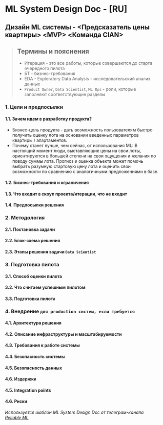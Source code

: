 # ML System Design Doc - [RU]
## Дизайн ML системы - \<Предсказатель цены квартиры\> \<MVP\> \<Команда CIAN\>

> ## Термины и пояснения
> - Итерация - это все работы, которые совершаются до старта очередного пилота  
> - БТ - бизнес-требования 
> - EDA - Exploratory Data Analysis - исследовательский анализ данных  
> - `Product Owner`,  `Data Scientist`, `ML Ops`  - роли, которые заполняют соответствующие разделы 

### 1. Цели и предпосылки 
#### 1.1. Зачем идем в разработку продукта?  

- Бизнес-цель продукта - дать возможность пользователям быстро получить оценку лота на основании введенных параметров квартиры / апартаментов.
- Почему станет лучше, чем сейчас, от использования ML: В настоящий момент люди, выставляющие цены на свои лоты, ориентируются в большей степени на свои ощущения и желания по поводу суммы лота. Прогноз и оценка объекта может помочь выбрать разумную стартовую цену лота и оценить свои возможности по сравнению с аналогичными предложениями в базе.

#### 1.2. Бизнес-требования и ограничения  

#### 1.3. Что входит в скоуп проекта/итерации, что не входит   

#### 1.4. Предпосылки решения  

### 2. Методология      

#### 2.1. Постановка задачи  

#### 2.2. Блок-схема решения  

#### 2.3. Этапы решения задачи `Data Scientist`  

### 3. Подготовка пилота  
  
#### 3.1. Способ оценки пилота  
    
#### 3.2. Что считаем успешным пилотом  
    
#### 3.3. Подготовка пилота  
  
### 4. Внедрение `для production систем, если требуется`    
  
#### 4.1. Архитектура решения   
    
#### 4.2. Описание инфраструктуры и масштабируемости 
    
#### 4.3. Требования к работе системы  
    
#### 4.4. Безопасность системы  
    
#### 4.5. Безопасность данных   
    
#### 4.6. Издержки  
    
#### 4.5. Integration points  
    
#### 4.6. Риски  
  


*Используется шаблон ML System Design Doc от телеграм-канала [Reliable ML](https://t.me/reliable_ml)*   